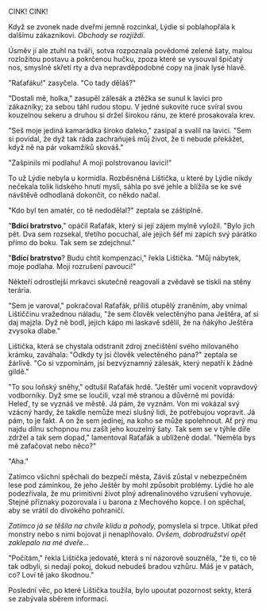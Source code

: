 
CINK! CINK!

Když se zvonek nade dveřmi jemně rozcinkal, Lýdie si poblahopřála k dalšímu zákazníkovi. *Obchody se rozjíždí.*

Úsměv jí ale ztuhl na tváři, sotva rozpoznala povědomé zelené šaty, malou rozložitou postavu a pokrčenou hučku, zpoza které se vysouval špičatý nos, smyslné skřetí rty a dva nepravděpodobné copy na jinak lysé hlavě.

"Raťafáku!" zasyčela. "Co tady děláš?"

"Dostali mě, holka," zasupěl zálesák a ztěžka se sunul k lavici pro zákazníky; za sebou táhl rudou stopu. V jedné sukovité ruce svíral svou kouzelnou sekeru a druhou si držel širokou ránu, ze které prosakovala krev.

"Seš moje jediná kamarádka široko daleko," zasípal a svalil na lavici. "Sem si povídal, že dyž tak ráda zachraňuješ můj život, že ti nebude překážet, když ně na pár vokamžiků skováš."

"Zašpinils mi podlahu! A moji polstrovanou lavici!"

To už Lýdie nebyla u kormidla. Rozběsněná Lištička, u které by Lýdie nikdy nečekala tolik lidského hnutí mysli, sáhla po své jehle a blížila se ke své návštěvě odhodlaná dokončit, co někdo načal.

"Kdo byl ten amatér, co tě nedodělal?" zeptala se záštiplně.

"**Bdící bratrstvo**," opáčil Raťafák, který si její zájem mylně vyložil. "Bylo jich pět. Dva sem rozsekal, třetího pocuchal, ale jejich šéf mi zapích svý párátko přímo do boku. Tak sem se zdejchnul."

"**Bdící bratrstvo**? Budu chtít kompenzaci," řekla Lištička. "Můj nábytek, moje podlaha. Moji rozrušení pavouci!"

Někteří odrostlejší mrkavci skutečně reagovali a zvědavě se tiskli na stěny terária.

"Sem je varoval," pokračoval Raťafák, příliš otupělý zraněním, aby vnímal Lištiččinu vražednou náladu, "že sem člověk velectěnýho pana Ještěra, ať si daj majzla. Dyž ně bodl, jejich kápo mi laskavě sdělil, že na ňákýho Ještěra zvysoka dlabe."

Lištička, která se chystala odstranit zdroj znečištění svého milovaného krámku, zaváhala: "Odkdy ty jsi člověk velectěného pána?" zeptala se žárlivě. "Co si vzpomínám, jsi bezvýznamný zálesák, který nepatří k žádné gildě."

"To sou loňský sněhy," odtušil Raťafák hrdě. "Ještěr umí vocenit vopravdový vodborníky. Dyž sme se loučili, vzal mě stranou a důvěrně mi povídá: Heleď, ty se vyznáš ve městě. Já pám, že vyznám. Von mi vokázal svý vzácný hardy, že takdle nemůže mezi slušný lidi, že potřebujou vopravit. Já pám, to je fakt. A on že sem jedinej, na koho se může spolehnout. Ať prý mu najdu dílnu schopnou mu zašít jeho kouzelný šaty. Tak sem se v týhle díře zdržel a tak sem dopad," lamentoval Raťafák a ublíženě dodal. "Neměla bys mě zafačovat nebo něco?"

"Aha."

Zatímco všichni spěchali do bezpečí města, Záviš zůstal v nebezpečném lese pod záminkou, že jeho Ještěr by mohl způsobit problémy. Lýdie ho ale podezřívala, že mu primitivní život plný adrenalinového vzrušení vyhovuje. Stejné příznaky pozorovala i u barona z Mechového kopce. I on spěchal, aby se vrátil do divokého pohraničí.

*Zatímco já se těšila na chvíle klidu a pohody,* pomyslela si trpce. Utíkat před monstry nebo s  nimi bojovat ji nenaplňovalo. *Ovšem, dobrodružství opět zaklepalo na mé dveře...*

"Počítám," řekla Lištička jedovatě, která s ní názorově souzněla, "že ti, co tě tak odbyli, si nedají pokoj, dokud nebudeš bradou vzhůru. Máš je v patách, co? Loví tě jako škodnou."

Poslední věc, po které Lištička toužila, bylo upoutat pozornost sekty, která se zabývala sběrem informací.
